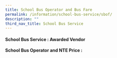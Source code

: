 ```yaml
---
title: School Bus Operator and Bus Fare
permalink: /information/school-bus-service/sbof/
description: ""
third_nav_title: School Bus Service
---
```

#### School Bus Service : Awarded Vendor

**School Bus Operator and NTE Price :** 